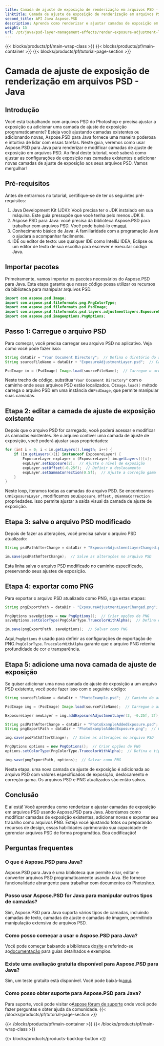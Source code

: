 ```yaml
---
title: Camada de ajuste de exposição de renderização em arquivos PSD - Java
linktitle: Camada de ajuste de exposição de renderização em arquivos PSD - Java
second_title: API Java Aspose.PSD
description: Aprenda como renderizar e ajustar camadas de exposição em arquivos PSD usando Aspose.PSD para Java. Guia passo a passo com exemplos de código para modificar e adicionar camadas de exposição.
weight: 15
url: /pt/java/psd-layer-management-effects/render-exposure-adjustment-layer-psd/
---
```


{{< blocks/products/pf/main-wrap-class >}}
{{< blocks/products/pf/main-container >}}
{{< blocks/products/pf/tutorial-page-section >}}

# Camada de ajuste de exposição de renderização em arquivos PSD - Java

## Introdução

Você está trabalhando com arquivos PSD do Photoshop e precisa ajustar a exposição ou adicionar uma camada de ajuste de exposição programaticamente? Esteja você ajustando camadas existentes ou adicionando novas, Aspose.PSD para Java fornece uma maneira poderosa e intuitiva de lidar com essas tarefas. Neste guia, veremos como usar Aspose.PSD para Java para renderizar e modificar camadas de ajuste de exposição em arquivos PSD. Ao final deste tutorial, você saberá como ajustar as configurações de exposição nas camadas existentes e adicionar novas camadas de ajuste de exposição aos seus arquivos PSD. Vamos mergulhar!

## Pré-requisitos

Antes de entrarmos no tutorial, certifique-se de ter os seguintes pré-requisitos:

1. Java Development Kit (JDK): Você precisa ter o JDK instalado em sua máquina. Este guia pressupõe que você tenha pelo menos JDK 8.
2.  Aspose.PSD para Java: você precisa da biblioteca Aspose.PSD para trabalhar com arquivos PSD. Você pode baixá-lo em[aqui](https://releases.aspose.com/psd/java/).
3. Conhecimento básico de Java: A familiaridade com a programação Java o ajudará a acompanhar facilmente.
4. IDE ou editor de texto: use qualquer IDE como IntelliJ IDEA, Eclipse ou um editor de texto de sua escolha para escrever e executar código Java.

## Importar pacotes

Primeiramente, vamos importar os pacotes necessários do Aspose.PSD para Java. Esta etapa garante que nosso código possa utilizar os recursos da biblioteca para manipular arquivos PSD.

```java
import com.aspose.psd.Image;
import com.aspose.psd.fileformats.png.PngColorType;
import com.aspose.psd.fileformats.psd.PsdImage;
import com.aspose.psd.fileformats.psd.layers.adjustmentlayers.ExposureLayer;
import com.aspose.psd.imageoptions.PngOptions;
```

## Passo 1: Carregue o arquivo PSD

Para começar, você precisa carregar seu arquivo PSD no aplicativo. Veja como você pode fazer isso:

```java
String dataDir = "Your Document Directory";  // Defina o diretório do seu documento
String sourceFileName = dataDir + "ExposureAdjustmentLayer.psd";  // Caminho do arquivo PSD de origem

PsdImage im = (PsdImage) Image.load(sourceFileName);  // Carregue o arquivo PSD
```

 Neste trecho de código, substitua`"Your Document Directory"` com o caminho onde seus arquivos PSD estão localizados. O`Image.load()` método carrega o arquivo PSD em uma instância de`PsdImage`, que permite manipular suas camadas.

## Etapa 2: editar a camada de ajuste de exposição existente

Depois que o arquivo PSD for carregado, você poderá acessar e modificar as camadas existentes. Se o arquivo contiver uma camada de ajuste de exposição, você poderá ajustar suas propriedades:

```java
for (int i = 0; i < im.getLayers().length; i++) {
    if (im.getLayers()[i] instanceof ExposureLayer) {
        ExposureLayer expLayer = (ExposureLayer) im.getLayers()[i];
        expLayer.setExposure(2);  // Ajuste o nível de exposição
        expLayer.setOffset(-0.25f);  // Definir o deslocamento
        expLayer.setGammaCorrection(0.5f);  // Ajuste a correção gama
    }
}
```

Neste loop, iteramos todas as camadas do arquivo PSD. Se encontrarmos um`ExposureLayer` , modificamos seu`Exposure`, `Offset` , e`GammaCorrection` propriedades. Isso permite ajustar a saída visual da camada de ajuste de exposição.

## Etapa 3: salve o arquivo PSD modificado

Depois de fazer as alterações, você precisa salvar o arquivo PSD atualizado:

```java
String psdPathAfterChange = dataDir + "ExposureAdjustmentLayerChanged.psd";  // Caminho para salvar o arquivo PSD modificado

im.save(psdPathAfterChange);  // Salve as alterações no arquivo PSD
```

Esta linha salva o arquivo PSD modificado no caminho especificado, preservando seus ajustes de exposição.

## Etapa 4: exportar como PNG

Para exportar o arquivo PSD atualizado como PNG, siga estas etapas:

```java
String pngExportPath = dataDir + "ExposureAdjustmentLayerChanged.png";  // Caminho para salvar o arquivo PNG

PngOptions saveOptions = new PngOptions();  // Criar opções de PNG
saveOptions.setColorType(PngColorType.TruecolorWithAlpha);  // Defina o tipo de cor como Truecolor com Alpha

im.save(pngExportPath, saveOptions);  // Salvar como PNG
```

 Aqui,`PngOptions` é usado para definir as configurações de exportação de PNG.`PngColorType.TruecolorWithAlpha` garante que o arquivo PNG retenha profundidade de cor e transparência.

## Etapa 5: adicione uma nova camada de ajuste de exposição

Se quiser adicionar uma nova camada de ajuste de exposição a um arquivo PSD existente, você pode fazer isso com o seguinte código:

```java
String sourceFileName = dataDir + "PhotoExample.psd";  // Caminho do arquivo PSD de origem

PsdImage img = (PsdImage) Image.load(sourceFileName);  // Carregue o arquivo PSD

ExposureLayer newLayer = img.addExposureAdjustmentLayer(2, -0.25f, 2f);  // Adicionar nova camada de ajuste de exposição

String psdPathAfterChange = dataDir + "PhotoExampleAddedExposure.psd";  // Caminho para salvar o arquivo PSD modificado
String pngExportPath = dataDir + "PhotoExampleAddedExposure.png";  // Caminho para salvar o arquivo PNG

img.save(psdPathAfterChange);  // Salve as alterações no arquivo PSD

PngOptions options = new PngOptions();  // Criar opções de PNG
options.setColorType(PngColorType.TruecolorWithAlpha);  // Defina o tipo de cor como Truecolor com Alpha

img.save(pngExportPath, options);  // Salvar como PNG
```

Nesta etapa, uma nova camada de ajuste de exposição é adicionada ao arquivo PSD com valores especificados de exposição, deslocamento e correção gama. Os arquivos PSD e PNG atualizados são então salvos.

## Conclusão

E aí está! Você aprendeu como renderizar e ajustar camadas de exposição em arquivos PSD usando Aspose.PSD para Java. Abordamos como modificar camadas de exposição existentes, adicionar novas e exportar seu trabalho como arquivos PNG. Esteja você ajustando fotos ou preparando recursos de design, essas habilidades aprimorarão sua capacidade de gerenciar arquivos PSD de forma programática. Boa codificação!

## Perguntas frequentes

### O que é Aspose.PSD para Java?

Aspose.PSD para Java é uma biblioteca que permite criar, editar e converter arquivos PSD programaticamente usando Java. Ele fornece funcionalidade abrangente para trabalhar com documentos do Photoshop.

### Posso usar Aspose.PSD for Java para manipular outros tipos de camadas?

Sim, Aspose.PSD para Java suporta vários tipos de camadas, incluindo camadas de texto, camadas de ajuste e camadas de imagem, permitindo manipulação extensiva de arquivos PSD.

### Como posso começar a usar o Aspose.PSD para Java?

 Você pode começar baixando a biblioteca do[site](https://releases.aspose.com/psd/java/) e referindo-se ao[documentação](https://reference.aspose.com/psd/java/) para guias detalhados e exemplos.

### Existe uma avaliação gratuita disponível para Aspose.PSD para Java?

 Sim, um teste gratuito está disponível. Você pode baixá-lo[aqui](https://releases.aspose.com/).

### Como posso obter suporte para Aspose.PSD para Java?

 Para suporte, você pode visitar o[Aspose fórum de suporte](https://forum.aspose.com/c/psd/34) onde você pode fazer perguntas e obter ajuda da comunidade.
{{< /blocks/products/pf/tutorial-page-section >}}

{{< /blocks/products/pf/main-container >}}
{{< /blocks/products/pf/main-wrap-class >}}

{{< blocks/products/products-backtop-button >}}
